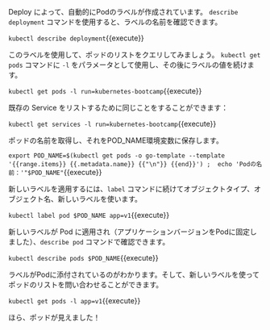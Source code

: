 Deploy によって、自動的にPodのラベルが作成されています。
`describe deployment` コマンドを使用すると、ラベルの名前を確認できます。

`kubectl describe deployment`{{execute}}

このラベルを使用して、ポッドのリストをクエリしてみましょう。
`kubectl get pods` コマンドに `-l` をパラメータとして使用し、その後にラベルの値を続けます。

`kubectl get pods -l run=kubernetes-bootcamp`{{execute}}

既存の Service をリストするために同じことをすることができます：

`kubectl get services -l run=kubernetes-bootcamp`{{execute}}

ポッドの名前を取得し、それをPOD_NAME環境変数に保存します。

`export POD_NAME=$(kubectl get pods -o go-template --template '{{range.items}} {{.metadata.name}} {{"\n"}} {{end}}') ;  echo 'Podの名前：'"$POD_NAME"`{{execute}}

新しいラベルを適用するには、`label` コマンドに続けてオブジェクトタイプ、オブジェクト名、新しいラベルを使います。

`kubectl label pod $POD_NAME app=v1`{{execute}}

新しいラベルが Pod に適用され（アプリケーションバージョンをPodに固定しました）、`describe pod` コマンドで確認できます。

`kubectl describe pods $POD_NAME`{{execute}}

ラベルがPodに添付されているのがわかります。そして、新しいラベルを使ってポッドのリストを問い合わせることができます。

`kubectl get pods -l app=v1`{{execute}}

ほら、ポッドが見えました！
